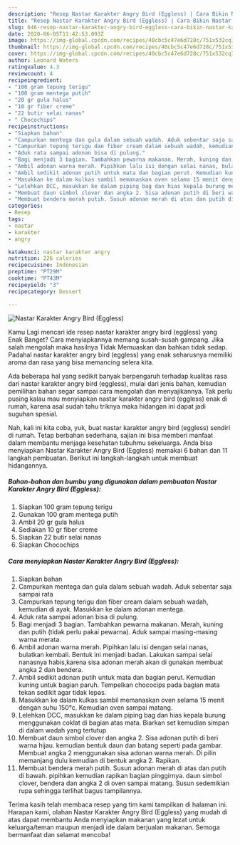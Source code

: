 ```yaml
---
description: "Resep Nastar Karakter Angry Bird (Eggless) | Cara Bikin Nastar Karakter Angry Bird (Eggless) Yang Bikin Ngiler"
title: "Resep Nastar Karakter Angry Bird (Eggless) | Cara Bikin Nastar Karakter Angry Bird (Eggless) Yang Bikin Ngiler"
slug: 646-resep-nastar-karakter-angry-bird-eggless-cara-bikin-nastar-karakter-angry-bird-eggless-yang-bikin-ngiler
date: 2020-06-05T11:42:53.093Z
image: https://img-global.cpcdn.com/recipes/40cbc5c47e6d728c/751x532cq70/nastar-karakter-angry-bird-eggless-foto-resep-utama.jpg
thumbnail: https://img-global.cpcdn.com/recipes/40cbc5c47e6d728c/751x532cq70/nastar-karakter-angry-bird-eggless-foto-resep-utama.jpg
cover: https://img-global.cpcdn.com/recipes/40cbc5c47e6d728c/751x532cq70/nastar-karakter-angry-bird-eggless-foto-resep-utama.jpg
author: Leonard Waters
ratingvalue: 4.3
reviewcount: 4
recipeingredient:
- "100 gram tepung terigu"
- "100 gram mentega putih"
- "20 gr gula halus"
- "10 gr fiber creme"
- "22 butir selai nanas"
- " Chocochips"
recipeinstructions:
- "Siapkan bahan"
- "Campurkan mentega dan gula dalam sebuah wadah. Aduk sebentar saja sampai rata"
- "Campurkan tepung terigu dan fiber cream dalam sebuah wadah, kemudian di ayak. Masukkan ke dalam adonan mentega."
- "Aduk rata sampai adonan bisa di pulung."
- "Bagi menjadi 3 bagian. Tambahkan pewarna makanan. Merah, kuning dan putih (tidak perlu pakai pewarna). Aduk sampai masing-masing warna merata."
- "Ambil adonan warna merah. Pipihkan lalu isi dengan selai nanas, bulatkan kembali. Bentuk ini menjadi badan. Lakukan sampai selai nanasnya habis,karena sisa adonan merah akan di gunakan membuat angka 2 dan bendera."
- "Ambil sedikit adonan putih untuk mata dan bagian perut. Kemudian kuning untuk bagian paruh. Tempelkan chococips pada bagian mata tekan sedikit agar tidak lepas."
- "Masukkan ke dalam kulkas sambil memanaskan oven selama 15 menit dengan suhu 150°c. Kemudian oven sampai matang."
- "Lelehkan DCC, masukkan ke dalam piping bag dan hias kepala burung menggunakan coklat di bagian atas mata. Biarkan set kemudian simpan di dalam wadah yang tertutup"
- "Membuat daun simbol clover dan angka 2. Sisa adonan putih di beri warna hijau. kemudian bentuk daun dan batang seperti pada gambar. Membuat angka 2 menggunakan sisa adonan warna merah. Di pilin memanjang dulu kemudian di bentuk angka 2. Rapikan."
- "Membuat bendera merah putih. Susun adonan merah di atas dan putih di bawah. pipihkan kemudian rapikan bagian pinggirnya. daun simbol clover, bendera dan angka 2 di oven sampai matang. Susun sedemikian rupa sehingga terlihat bagus tampilannya."
categories:
- Resep
tags:
- nastar
- karakter
- angry

katakunci: nastar karakter angry 
nutrition: 226 calories
recipecuisine: Indonesian
preptime: "PT29M"
cooktime: "PT43M"
recipeyield: "3"
recipecategory: Dessert

---
```



![Nastar Karakter Angry Bird (Eggless)](https://img-global.cpcdn.com/recipes/40cbc5c47e6d728c/751x532cq70/nastar-karakter-angry-bird-eggless-foto-resep-utama.jpg)

Kamu Lagi mencari ide resep nastar karakter angry bird (eggless) yang Enak Banget? Cara menyiapkannya memang susah-susah gampang. Jika salah mengolah maka hasilnya Tidak Memuaskan dan bahkan tidak sedap. Padahal nastar karakter angry bird (eggless) yang enak seharusnya memiliki aroma dan rasa yang bisa memancing selera kita.



Ada beberapa hal yang sedikit banyak berpengaruh terhadap kualitas rasa dari nastar karakter angry bird (eggless), mulai dari jenis bahan, kemudian pemilihan bahan segar sampai cara mengolah dan menyajikannya. Tak perlu pusing kalau mau menyiapkan nastar karakter angry bird (eggless) enak di rumah, karena asal sudah tahu triknya maka hidangan ini dapat jadi suguhan spesial.


Nah, kali ini kita coba, yuk, buat nastar karakter angry bird (eggless) sendiri di rumah. Tetap berbahan sederhana, sajian ini bisa memberi manfaat dalam membantu menjaga kesehatan tubuhmu sekeluarga. Anda bisa menyiapkan Nastar Karakter Angry Bird (Eggless) memakai 6 bahan dan 11 langkah pembuatan. Berikut ini langkah-langkah untuk membuat hidangannya.

<!--inarticleads1-->

##### Bahan-bahan dan bumbu yang digunakan dalam pembuatan Nastar Karakter Angry Bird (Eggless):

1. Siapkan 100 gram tepung terigu
1. Gunakan 100 gram mentega putih
1. Ambil 20 gr gula halus
1. Sediakan 10 gr fiber creme
1. Siapkan 22 butir selai nanas
1. Siapkan  Chocochips




<!--inarticleads2-->

##### Cara menyiapkan Nastar Karakter Angry Bird (Eggless):

1. Siapkan bahan
1. Campurkan mentega dan gula dalam sebuah wadah. Aduk sebentar saja sampai rata
1. Campurkan tepung terigu dan fiber cream dalam sebuah wadah, kemudian di ayak. Masukkan ke dalam adonan mentega.
1. Aduk rata sampai adonan bisa di pulung.
1. Bagi menjadi 3 bagian. Tambahkan pewarna makanan. Merah, kuning dan putih (tidak perlu pakai pewarna). Aduk sampai masing-masing warna merata.
1. Ambil adonan warna merah. Pipihkan lalu isi dengan selai nanas, bulatkan kembali. Bentuk ini menjadi badan. Lakukan sampai selai nanasnya habis,karena sisa adonan merah akan di gunakan membuat angka 2 dan bendera.
1. Ambil sedikit adonan putih untuk mata dan bagian perut. Kemudian kuning untuk bagian paruh. Tempelkan chococips pada bagian mata tekan sedikit agar tidak lepas.
1. Masukkan ke dalam kulkas sambil memanaskan oven selama 15 menit dengan suhu 150°c. Kemudian oven sampai matang.
1. Lelehkan DCC, masukkan ke dalam piping bag dan hias kepala burung menggunakan coklat di bagian atas mata. Biarkan set kemudian simpan di dalam wadah yang tertutup
1. Membuat daun simbol clover dan angka 2. Sisa adonan putih di beri warna hijau. kemudian bentuk daun dan batang seperti pada gambar. Membuat angka 2 menggunakan sisa adonan warna merah. Di pilin memanjang dulu kemudian di bentuk angka 2. Rapikan.
1. Membuat bendera merah putih. Susun adonan merah di atas dan putih di bawah. pipihkan kemudian rapikan bagian pinggirnya. daun simbol clover, bendera dan angka 2 di oven sampai matang. Susun sedemikian rupa sehingga terlihat bagus tampilannya.




Terima kasih telah membaca resep yang tim kami tampilkan di halaman ini. Harapan kami, olahan Nastar Karakter Angry Bird (Eggless) yang mudah di atas dapat membantu Anda menyiapkan makanan yang lezat untuk keluarga/teman maupun menjadi ide dalam berjualan makanan. Semoga bermanfaat dan selamat mencoba!
